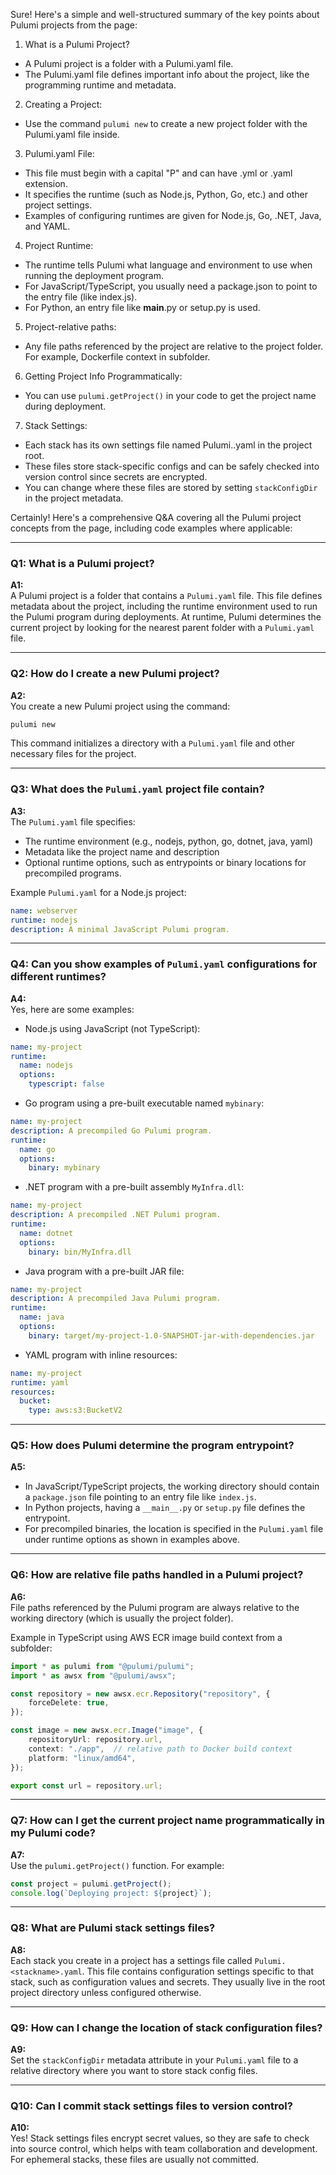 Sure! Here's a simple and well-structured summary of the key points about Pulumi projects from the page:

1. What is a Pulumi Project?  
- A Pulumi project is a folder with a Pulumi.yaml file.  
- The Pulumi.yaml file defines important info about the project, like the programming runtime and metadata.

2. Creating a Project:  
- Use the command `pulumi new` to create a new project folder with the Pulumi.yaml file inside.

3. Pulumi.yaml File:  
- This file must begin with a capital "P" and can have .yml or .yaml extension.  
- It specifies the runtime (such as Node.js, Python, Go, etc.) and other project settings.  
- Examples of configuring runtimes are given for Node.js, Go, .NET, Java, and YAML.

4. Project Runtime:  
- The runtime tells Pulumi what language and environment to use when running the deployment program.  
- For JavaScript/TypeScript, you usually need a package.json to point to the entry file (like index.js).  
- For Python, an entry file like __main__.py or setup.py is used.

5. Project-relative paths:  
- Any file paths referenced by the project are relative to the project folder. For example, Dockerfile context in subfolder.

6. Getting Project Info Programmatically:  
- You can use `pulumi.getProject()` in your code to get the project name during deployment.

7. Stack Settings:  
- Each stack has its own settings file named Pulumi.<stackname>.yaml in the project root.  
- These files store stack-specific configs and can be safely checked into version control since secrets are encrypted.  
- You can change where these files are stored by setting `stackConfigDir` in the project metadata.

Certainly! Here's a comprehensive Q&A covering all the Pulumi project concepts from the page, including code examples where applicable:

---

### Q1: What is a Pulumi project?  
**A1:**  
A Pulumi project is a folder that contains a `Pulumi.yaml` file. This file defines metadata about the project, including the runtime environment used to run the Pulumi program during deployments. At runtime, Pulumi determines the current project by looking for the nearest parent folder with a `Pulumi.yaml` file.

---

### Q2: How do I create a new Pulumi project?  
**A2:**  
You create a new Pulumi project using the command:  
```bash
pulumi new
```  
This command initializes a directory with a `Pulumi.yaml` file and other necessary files for the project.

---

### Q3: What does the `Pulumi.yaml` project file contain?  
**A3:**  
The `Pulumi.yaml` file specifies:  
- The runtime environment (e.g., nodejs, python, go, dotnet, java, yaml)  
- Metadata like the project name and description  
- Optional runtime options, such as entrypoints or binary locations for precompiled programs.  

Example `Pulumi.yaml` for a Node.js project:  
```yaml
name: webserver
runtime: nodejs
description: A minimal JavaScript Pulumi program.
```

---

### Q4: Can you show examples of `Pulumi.yaml` configurations for different runtimes?  
**A4:**  
Yes, here are some examples:  

- Node.js using JavaScript (not TypeScript):  
```yaml
name: my-project
runtime:
  name: nodejs
  options:
    typescript: false
```

- Go program using a pre-built executable named `mybinary`:  
```yaml
name: my-project
description: A precompiled Go Pulumi program.
runtime:
  name: go
  options:
    binary: mybinary
```

- .NET program with a pre-built assembly `MyInfra.dll`:  
```yaml
name: my-project
description: A precompiled .NET Pulumi program.
runtime:
  name: dotnet
  options:
    binary: bin/MyInfra.dll
```

- Java program with a pre-built JAR file:  
```yaml
name: my-project
description: A precompiled Java Pulumi program.
runtime:
  name: java
  options:
    binary: target/my-project-1.0-SNAPSHOT-jar-with-dependencies.jar
```

- YAML program with inline resources:  
```yaml
name: my-project
runtime: yaml
resources:
  bucket:
    type: aws:s3:BucketV2
```

---

### Q5: How does Pulumi determine the program entrypoint?  
**A5:**  
- In JavaScript/TypeScript projects, the working directory should contain a `package.json` file pointing to an entry file like `index.js`.  
- In Python projects, having a `__main__.py` or `setup.py` file defines the entrypoint.  
- For precompiled binaries, the location is specified in the `Pulumi.yaml` file under runtime options as shown in examples above.

---

### Q6: How are relative file paths handled in a Pulumi project?  
**A6:**  
File paths referenced by the Pulumi program are always relative to the working directory (which is usually the project folder).  

Example in TypeScript using AWS ECR image build context from a subfolder:  
```typescript
import * as pulumi from "@pulumi/pulumi";
import * as awsx from "@pulumi/awsx";

const repository = new awsx.ecr.Repository("repository", {
    forceDelete: true,
});

const image = new awsx.ecr.Image("image", {
    repositoryUrl: repository.url,
    context: "./app",  // relative path to Docker build context
    platform: "linux/amd64",
});

export const url = repository.url;
```

---

### Q7: How can I get the current project name programmatically in my Pulumi code?  
**A7:**  
Use the `pulumi.getProject()` function. For example:  
```typescript
const project = pulumi.getProject();
console.log(`Deploying project: ${project}`);
```

---

### Q8: What are Pulumi stack settings files?  
**A8:**  
Each stack you create in a project has a settings file called `Pulumi.<stackname>.yaml`. This file contains configuration settings specific to that stack, such as configuration values and secrets. They usually live in the root project directory unless configured otherwise.

---

### Q9: How can I change the location of stack configuration files?  
**A9:**  
Set the `stackConfigDir` metadata attribute in your `Pulumi.yaml` file to a relative directory where you want to store stack config files.

---

### Q10: Can I commit stack settings files to version control?  
**A10:**  
Yes! Stack settings files encrypt secret values, so they are safe to check into source control, which helps with team collaboration and development. For ephemeral stacks, these files are usually not committed.


